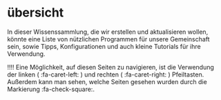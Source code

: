 # übersicht
In dieser Wissenssammlung, die wir erstellen und aktualisieren wollen, könnte eine Liste von nützlichen Programmen für unsere Gemeinschaft sein, sowie Tipps, Konfigurationen und auch kleine Tutorials für ihre Verwendung.

!!!! Eine Möglichkeit, auf diesen Seiten zu navigieren, ist die Verwendung der linken ( :fa-caret-left: ) und rechten ( :fa-caret-right: ) Pfeiltasten. Außerdem kann man sehen, welche Seiten gesehen wurden durch die Markierung :fa-check-square:.

